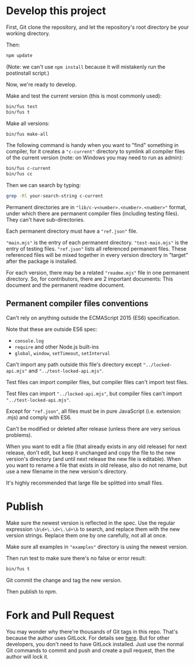 Develop this project
====================

First, Git clone the repository, and let the repository's root directory be your working directory.

Then:

```bash
npm update
```

(Note: we can't use `npm install` because it will mistakenly run the postinstall script.)

Now, we're ready to develop.

Make and test the current version (this is most commonly used):

```bash
bin/fus test
bin/fus t
```

Make all versions:

```bash
bin/fus make-all
```

The following command is handy when you want to "find" something in compiler, for it creates a `"c-current"` directory to symlink all compiler files of the current version (note: on Windows you may need to run as admin):

```bash
bin/fus c-current
bin/fus cc
```

Then we can search by typing:

```bash
grep -Rl your-search-string c-current
```

Permanent directories are in `"lib/c-v<number>.<number>.<number>"` format, under which there are permanent compiler files (including testing files). They can't have sub-directories.

Each permanent directory must have a `"ref.json"` file.

`"main.mjs"` is the entry of each permanent directory. `"test-main.mjs"` is the entry of testing files. `"ref.json"` lists all referenced permanent files. These referenced files will be mixed together in every version directory in "target" after the package is installed.

For each version, there may be a related `"readme.mjs"` file in one permanent directory. So, for contributors, there are 2 important documents: This document and the permanent readme document.

Permanent compiler files conventions
------------------------------------

Can't rely on anything outside the ECMAScript 2015 (ES6) specification.

Note that these are outside ES6 spec:

- `console.log`
- `require` and other Node.js built-ins
- `global`, `window`, `setTimeout`, `setInterval`

Can't import any path outside this file's directory except `"../locked-api.mjs"` and `"../test-locked-api.mjs"`.

Test files can import compiler files, but compiler files can't import test files.

Test files can import `"../locked-api.mjs"`, but compiler files can't import `"../test-locked-api.mjs"`.

Except for `"ref.json"`, all files must be in pure JavaScript (i.e. extension: .mjs) and comply with ES6.

Can't be modified or deleted after release (unless there are very serious problems).

When you want to edit a file (that already exists in any old release) for next release, don't edit, but keep it unchanged and copy the file to the new version's directory (and until next release the new file is editable). When you want to rename a file that exists in old release, also do not rename, but use a new filename in the new version's directory.

It's highly recommended that large file be splitted into small files.

Publish
=======

Make sure the newest version is reflected in the spec. Use the regular expression `\b\d+\.\d+\.\d+\b` to search, and replace them with the new version strings. Replace them one by one carefully, not all at once.

Make sure all examples in `"examples"` directory is using the newest version.

Then run test to make sure there's no false or error result:

```bash
bin/fus t
```

Git commit the change and tag the new version.

Then publish to npm.

Fork and Pull Request
=====================

You may wonder why there're thousands of Git tags in this repo. That's because the author uses GitLock. For details see [here](https://www.npmjs.com/package/gitlock). But for other developers, you don't need to have GitLock installed. Just use the normal Git commands to commit and push and create a pull request, then the author will lock it.
